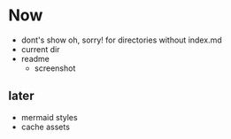 # Now
- dont's show oh, sorry! for directories without index.md
- current dir
- readme
  - screenshot

## later
- mermaid styles
- cache assets

